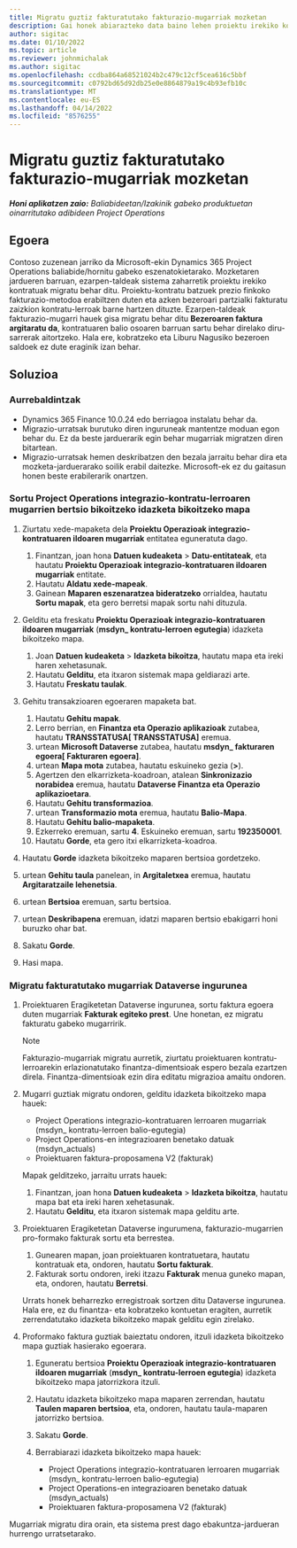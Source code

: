 ```yaml
---
title: Migratu guztiz fakturatutako fakturazio-mugarriak mozketan
description: Gai honek abiarazteko data baino lehen proiektu irekiko kontratuengatik bezeroari fakturatutako prezio finkoko fakturazio-mugarriak nola migratu azaltzen du.
author: sigitac
ms.date: 01/10/2022
ms.topic: article
ms.reviewer: johnmichalak
ms.author: sigitac
ms.openlocfilehash: ccdba864a68521024b2c479c12cf5cea616c5bbf
ms.sourcegitcommit: c0792bd65d92db25e0e8864879a19c4b93efb10c
ms.translationtype: MT
ms.contentlocale: eu-ES
ms.lasthandoff: 04/14/2022
ms.locfileid: "8576255"
---
```

# <a name="migrate-fully-invoiced-billing-milestones-at-cutover"></a>Migratu guztiz fakturatutako fakturazio-mugarriak mozketan

_**Honi aplikatzen zaio:** Baliabideetan/Izakinik gabeko produktuetan oinarritutako adibideen Project Operations_

## <a name="scenario"></a>Egoera

Contoso zuzenean jarriko da Microsoft-ekin Dynamics 365 Project Operations baliabide/hornitu gabeko eszenatokietarako. Mozketaren jardueren barruan, ezarpen-taldeak sistema zaharretik proiektu irekiko kontratuak migratu behar ditu. Proiektu-kontratu batzuek prezio finkoko fakturazio-metodoa erabiltzen duten eta azken bezeroari partzialki fakturatu zaizkion kontratu-lerroak barne hartzen dituzte. Ezarpen-taldeak fakturazio-mugarri hauek gisa migratu behar ditu **Bezeroaren faktura argitaratu da**, kontratuaren balio osoaren barruan sartu behar direlako diru-sarrerak aitortzeko. Hala ere, kobratzeko eta Liburu Nagusiko bezeroen saldoek ez dute eraginik izan behar.

## <a name="solution"></a>Soluzioa

### <a name="prerequisites"></a>Aurrebaldintzak

- Dynamics 365 Finance 10.0.24 edo berriagoa instalatu behar da.
- Migrazio-urratsak burutuko diren inguruneak mantentze moduan egon behar du. Ez da beste jarduerarik egin behar mugarriak migratzen diren bitartean.
- Migrazio-urratsak hemen deskribatzen den bezala jarraitu behar dira eta mozketa-jarduerarako soilik erabil daitezke. Microsoft-ek ez du gaitasun honen beste erabilerarik onartzen.

### <a name="create-a-cutover-version-of-the-project-operations-integration-contract-line-milestones-dual-write-map"></a>Sortu Project Operations integrazio-kontratu-lerroaren mugarrien bertsio bikoitzeko idazketa bikoitzeko mapa 

1. Ziurtatu xede-mapaketa dela **Proiektu Operazioak integrazio-kontratuaren ildoaren mugarriak** entitatea eguneratuta dago. 

    1. Finantzan, joan hona **Datuen kudeaketa** \> **Datu-entitateak**, eta hautatu **Proiektu Operazioak integrazio-kontratuaren ildoaren mugarriak** entitate. 
    2. Hautatu **Aldatu xede-mapeak**. 
    3. Gainean **Maparen eszenaratzea bideratzeko** orrialdea, hautatu **Sortu mapak**, eta gero berretsi mapak sortu nahi dituzula.

2. Gelditu eta freskatu **Proiektu Operazioak integrazio-kontratuaren ildoaren mugarriak** (**msdyn\_ kontratu-lerroen egutegia**) idazketa bikoitzeko mapa. 

    1. Joan **Datuen kudeaketa** \> **Idazketa bikoitza**, hautatu mapa eta ireki haren xehetasunak. 
    2. Hautatu **Gelditu**, eta itxaron sistemak mapa geldiarazi arte. 
    3. Hautatu **Freskatu taulak**.

3. Gehitu transakzioaren egoeraren mapaketa bat.

    1. Hautatu **Gehitu mapak**.
    2. Lerro berrian, en **Finantza eta Operazio aplikazioak** zutabea, hautatu **TRANSSTATUSA\[ TRANSSTATUSA\]** eremua.
    3. urtean **Microsoft Dataverse** zutabea, hautatu **msdyn\_ fakturaren egoera\[ Fakturaren egoera\]**.
    4. urtean **Mapa mota** zutabea, hautatu eskuineko gezia (**\>**).
    5. Agertzen den elkarrizketa-koadroan, atalean **Sinkronizazio norabidea** eremua, hautatu **Dataverse Finantza eta Operazio aplikazioetara**.
    6. Hautatu **Gehitu transformazioa**.
    7. urtean **Transformazio mota** eremua, hautatu **Balio-Mapa**.
    8. Hautatu **Gehitu balio-mapaketa**.
    9. Ezkerreko eremuan, sartu **4**. Eskuineko eremuan, sartu **192350001**. 
    10. Hautatu **Gorde**, eta gero itxi elkarrizketa-koadroa.

4. Hautatu **Gorde** idazketa bikoitzeko maparen bertsioa gordetzeko. 
5. urtean **Gehitu taula** panelean, in **Argitaletxea** eremua, hautatu **Argitaratzaile lehenetsia**.
6. urtean **Bertsioa** eremuan, sartu bertsioa.
7. urtean **Deskribapena** eremuan, idatzi maparen bertsio ebakigarri honi buruzko ohar bat. 
8. Sakatu **Gorde**.
9. Hasi mapa.

### <a name="migrate-invoiced-milestones-to-the-dataverse-environment"></a>Migratu fakturatutako mugarriak Dataverse ingurunea

1. Proiektuaren Eragiketetan Dataverse ingurunea, sortu faktura egoera duten mugarriak **Fakturak egiteko prest**. Une honetan, ez migratu fakturatu gabeko mugarririk.

    > [!NOTE]
    > Fakturazio-mugarriak migratu aurretik, ziurtatu proiektuaren kontratu-lerroarekin erlazionatutako finantza-dimentsioak espero bezala ezartzen direla. Finantza-dimentsioak ezin dira editatu migrazioa amaitu ondoren.

2. Mugarri guztiak migratu ondoren, gelditu idazketa bikoitzeko mapa hauek:

    - Project Operations integrazio-kontratuaren lerroaren mugarriak (msdyn\_ kontratu-lerroen balio-egutegia)
    - Project Operations-en integrazioaren benetako datuak (msdyn\_actuals)
    - Proiektuaren faktura-proposamena V2 (fakturak)

    Mapak gelditzeko, jarraitu urrats hauek:

    1. Finantzan, joan hona **Datuen kudeaketa** \> **Idazketa bikoitza**, hautatu mapa bat eta ireki haren xehetasunak.
    2. Hautatu **Gelditu**, eta itxaron sistemak mapa gelditu arte.

3. Proiektuaren Eragiketetan Dataverse ingurumena, fakturazio-mugarrien pro-formako fakturak sortu eta berrestea. 

    1. Gunearen mapan, joan proiektuaren kontratuetara, hautatu kontratuak eta, ondoren, hautatu **Sortu fakturak**.
    2. Fakturak sortu ondoren, ireki itzazu **Fakturak** menua guneko mapan, eta, ondoren, hautatu **Berretsi**.

    Urrats honek beharrezko erregistroak sortzen ditu Dataverse ingurunea. Hala ere, ez du finantza- eta kobratzeko kontuetan eragiten, aurretik zerrendatutako idazketa bikoitzeko mapak gelditu egin zirelako.

4. Proformako faktura guztiak baieztatu ondoren, itzuli idazketa bikoitzeko mapa guztiak hasierako egoerara.

    1. Eguneratu bertsioa **Proiektu Operazioak integrazio-kontratuaren ildoaren mugarriak** (**msdyn\_ kontratu-lerroen egutegia**) idazketa bikoitzeko mapa jatorrizkora itzuli. 
    2. Hautatu idazketa bikoitzeko mapa maparen zerrendan, hautatu **Taulen maparen bertsioa**, eta, ondoren, hautatu taula-maparen jatorrizko bertsioa.
    3. Sakatu **Gorde**.
    4. Berrabiarazi idazketa bikoitzeko mapa hauek:

        - Project Operations integrazio-kontratuaren lerroaren mugarriak (msdyn\_ kontratu-lerroen balio-egutegia)
        - Project Operations-en integrazioaren benetako datuak (msdyn\_actuals)
        - Proiektuaren faktura-proposamena V2 (fakturak)

Mugarriak migratu dira orain, eta sistema prest dago ebakuntza-jardueran hurrengo urratsetarako.
